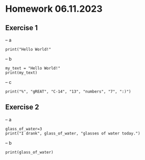 # Homework 06.11.2023
## Exercise 1

– a
```
print("Hello World!"
```
– b
```
my_text = "Hello World!"
print(my_text)
``` 
– c
```
print("%", "gREAT", "C-14", "13", "numbers", "7", ":)")
```
  
## Exercise 2
– a
```
glass_of_water=3
print("I drank", glass_of_water, "glasses of water today.")
```
– b
```
print(glass_of_water)
```

